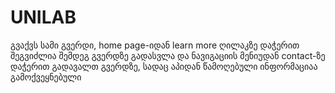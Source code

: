 # UNILAB
გვაქვს სამი გვერდი, home page-იდან learn more ღილაკზე დაჭერით შეგვიძლია შემდეგ გვერდზე გადასვლა და ნავიგაციის მენიუდან contact-ზე დაჭერით გადავალთ გვერდზე, სადაც აპიდან წამოღებული ინფორმაციაა გამოქვეყნებული
